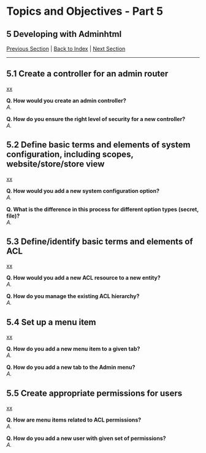 # Topics and Objectives - Part 5

## **5** Developing with Adminhtml

[Previous Section](./4.md) | [Back to Index](./) | [Next Section](./6.md)

------

## **5.1** Create a controller for an admin router
[xx](html)

**Q. How would you create an admin controller?**
</br>*A.* 

**Q. How do you ensure the right level of security for a new controller?**
</br>*A.* 


## **5.2** Define basic terms and elements of system configuration, including scopes, website/store/store view
[xx](html)

**Q. How would you add a new system configuration option?**
</br>*A.* 

**Q. What is the difference in this process for different option types (secret, file)?**
</br>*A.* 


## **5.3** Define/identify basic terms and elements of ACL
[xx](html)

**Q. How would you add a new ACL resource to a new entity?**
</br>*A.* 

**Q. How do you manage the existing ACL hierarchy?**
</br>*A.* 


## **5.4** Set up a menu item
[xx](html)

**Q. How do you add a new menu item to a given tab?**
</br>*A.* 

**Q. How do you add a new tab to the Admin menu?**
</br>*A.* 


## **5.5** Create appropriate permissions for users
[xx](html)

**Q. How are menu items related to ACL permissions?**
</br>*A.* 

**Q. How do you add a new user with given set of permissions?**
</br>*A.* 
